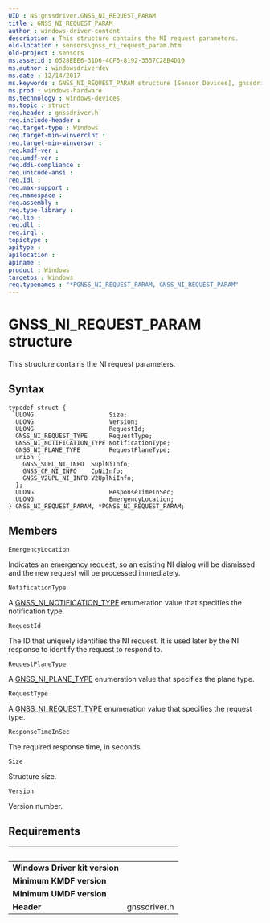 ```yaml
---
UID : NS:gnssdriver.GNSS_NI_REQUEST_PARAM
title : GNSS_NI_REQUEST_PARAM
author : windows-driver-content
description : This structure contains the NI request parameters.
old-location : sensors\gnss_ni_request_param.htm
old-project : sensors
ms.assetid : 0528EEE6-31D6-4CF6-8192-3557C28B4D10
ms.author : windowsdriverdev
ms.date : 12/14/2017
ms.keywords : GNSS_NI_REQUEST_PARAM structure [Sensor Devices], gnssdriver/PGNSS_NI_REQUEST_PARAM, *PGNSS_NI_REQUEST_PARAM, GNSS_NI_REQUEST_PARAM, sensors.gnss_ni_request_param, PGNSS_NI_REQUEST_PARAM, gnssdriver/GNSS_NI_REQUEST_PARAM, PGNSS_NI_REQUEST_PARAM structure pointer [Sensor Devices]
ms.prod : windows-hardware
ms.technology : windows-devices
ms.topic : struct
req.header : gnssdriver.h
req.include-header : 
req.target-type : Windows
req.target-min-winverclnt : 
req.target-min-winversvr : 
req.kmdf-ver : 
req.umdf-ver : 
req.ddi-compliance : 
req.unicode-ansi : 
req.idl : 
req.max-support : 
req.namespace : 
req.assembly : 
req.type-library : 
req.lib : 
req.dll : 
req.irql : 
topictype : 
apitype : 
apilocation : 
apiname : 
product : Windows
targetos : Windows
req.typenames : "*PGNSS_NI_REQUEST_PARAM, GNSS_NI_REQUEST_PARAM"
---
```


# GNSS_NI_REQUEST_PARAM structure
This structure contains the NI request parameters.

## Syntax
````
typedef struct {
  ULONG                     Size;
  ULONG                     Version;
  ULONG                     RequestId;
  GNSS_NI_REQUEST_TYPE      RequestType;
  GNSS_NI_NOTIFICATION_TYPE NotificationType;
  GNSS_NI_PLANE_TYPE        RequestPlaneType;
  union {
    GNSS_SUPL_NI_INFO  SuplNiInfo;
    GNSS_CP_NI_INFO    CpNiInfo;
    GNSS_V2UPL_NI_INFO V2UplNiInfo;
  };
  ULONG                     ResponseTimeInSec;
  ULONG                     EmergencyLocation;
} GNSS_NI_REQUEST_PARAM, *PGNSS_NI_REQUEST_PARAM;
````

## Members


`EmergencyLocation`

Indicates an emergency request, so an existing NI dialog will be dismissed and the new request will be processed immediately.

`NotificationType`

A <a href="..\gnssdriver\ne-gnssdriver-gnss_ni_notification_type.md">GNSS_NI_NOTIFICATION_TYPE</a> enumeration value that specifies the notification type.

`RequestId`

The ID that uniquely identifies the NI request. It is used later by the NI response to identify the request to respond to.

`RequestPlaneType`

A <a href="..\gnssdriver\ne-gnssdriver-gnss_ni_plane_type.md">GNSS_NI_PLANE_TYPE</a> enumeration value that specifies the plane type.

`RequestType`

A <a href="..\gnssdriver\ne-gnssdriver-gnss_ni_request_type.md">GNSS_NI_REQUEST_TYPE</a> enumeration value that specifies the request type.

`ResponseTimeInSec`

The required response time, in seconds.

`Size`

Structure size.

`Version`

Version number.


## Requirements
| &nbsp; | &nbsp; |
| ---- |:---- |
| **Windows Driver kit version** |  |
| **Minimum KMDF version** |  |
| **Minimum UMDF version** |  |
| **Header** | gnssdriver.h |